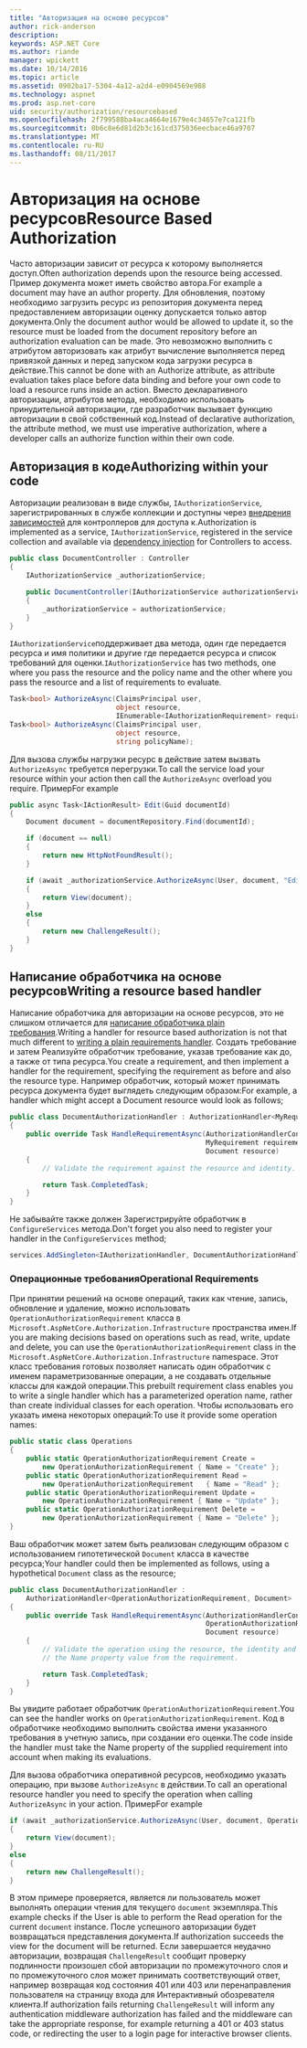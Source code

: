 ```yaml
---
title: "Авторизация на основе ресурсов"
author: rick-anderson
description: 
keywords: ASP.NET Core
ms.author: riande
manager: wpickett
ms.date: 10/14/2016
ms.topic: article
ms.assetid: 0902ba17-5304-4a12-a2d4-e0904569e988
ms.technology: aspnet
ms.prod: asp.net-core
uid: security/authorization/resourcebased
ms.openlocfilehash: 2f799588ba4aca4664e1679e4c34657e7ca121fb
ms.sourcegitcommit: 0b6c8e6d81d2b3c161cd375036eecbace46a9707
ms.translationtype: MT
ms.contentlocale: ru-RU
ms.lasthandoff: 08/11/2017
---
```

# <a name="resource-based-authorization"></a><span data-ttu-id="0d316-103">Авторизация на основе ресурсов</span><span class="sxs-lookup"><span data-stu-id="0d316-103">Resource Based Authorization</span></span>

<a name=security-authorization-resource-based></a>

<span data-ttu-id="0d316-104">Часто авторизации зависит от ресурса к которому выполняется доступ.</span><span class="sxs-lookup"><span data-stu-id="0d316-104">Often authorization depends upon the resource being accessed.</span></span> <span data-ttu-id="0d316-105">Пример документа может иметь свойство автора.</span><span class="sxs-lookup"><span data-stu-id="0d316-105">For example a document may have an author property.</span></span> <span data-ttu-id="0d316-106">Для обновления, поэтому необходимо загрузить ресурс из репозитория документа перед предоставлением авторизации оценку допускается только автор документа.</span><span class="sxs-lookup"><span data-stu-id="0d316-106">Only the document author would be allowed to update it, so the resource must be loaded from the document repository before an authorization evaluation can be made.</span></span> <span data-ttu-id="0d316-107">Это невозможно выполнить с атрибутом авторизовать как атрибут вычисление выполняется перед привязкой данных и перед запуском кода загрузки ресурса в действие.</span><span class="sxs-lookup"><span data-stu-id="0d316-107">This cannot be done with an Authorize attribute, as attribute evaluation takes place before data binding and before your own code to load a resource runs inside an action.</span></span> <span data-ttu-id="0d316-108">Вместо декларативного авторизации, атрибутов метода, необходимо использовать принудительной авторизации, где разработчик вызывает функцию авторизации в свой собственный код.</span><span class="sxs-lookup"><span data-stu-id="0d316-108">Instead of declarative authorization, the attribute method, we must use imperative authorization, where a developer calls an authorize function within their own code.</span></span>

## <a name="authorizing-within-your-code"></a><span data-ttu-id="0d316-109">Авторизация в коде</span><span class="sxs-lookup"><span data-stu-id="0d316-109">Authorizing within your code</span></span>

<span data-ttu-id="0d316-110">Авторизации реализован в виде службы, `IAuthorizationService`, зарегистрированных в службе коллекции и доступны через [внедрения зависимостей](../../fundamentals/dependency-injection.md#fundamentals-dependency-injection) для контроллеров для доступа к.</span><span class="sxs-lookup"><span data-stu-id="0d316-110">Authorization is implemented as a service, `IAuthorizationService`, registered in the service collection and available via [dependency injection](../../fundamentals/dependency-injection.md#fundamentals-dependency-injection) for Controllers to access.</span></span>

```csharp
public class DocumentController : Controller
{
    IAuthorizationService _authorizationService;

    public DocumentController(IAuthorizationService authorizationService)
    {
        _authorizationService = authorizationService;
    }
}
```

<span data-ttu-id="0d316-111">`IAuthorizationService`поддерживает два метода, один где передается ресурса и имя политики и другие где передается ресурса и список требований для оценки.</span><span class="sxs-lookup"><span data-stu-id="0d316-111">`IAuthorizationService` has two methods, one where you pass the resource and the policy name and the other where you pass the resource and a list of requirements to evaluate.</span></span>

```csharp
Task<bool> AuthorizeAsync(ClaimsPrincipal user,
                          object resource,
                          IEnumerable<IAuthorizationRequirement> requirements);
Task<bool> AuthorizeAsync(ClaimsPrincipal user,
                          object resource,
                          string policyName);
```

<a name=security-authorization-resource-based-imperative></a>

<span data-ttu-id="0d316-112">Для вызова службы нагрузки ресурс в действие затем вызвать `AuthorizeAsync` требуется перегрузки.</span><span class="sxs-lookup"><span data-stu-id="0d316-112">To call the service load your resource within your action then call the `AuthorizeAsync` overload you require.</span></span> <span data-ttu-id="0d316-113">Пример</span><span class="sxs-lookup"><span data-stu-id="0d316-113">For example</span></span>

```csharp
public async Task<IActionResult> Edit(Guid documentId)
{
    Document document = documentRepository.Find(documentId);

    if (document == null)
    {
        return new HttpNotFoundResult();
    }

    if (await _authorizationService.AuthorizeAsync(User, document, "EditPolicy"))
    {
        return View(document);
    }
    else
    {
        return new ChallengeResult();
    }
}
```

## <a name="writing-a-resource-based-handler"></a><span data-ttu-id="0d316-114">Написание обработчика на основе ресурсов</span><span class="sxs-lookup"><span data-stu-id="0d316-114">Writing a resource based handler</span></span>

<span data-ttu-id="0d316-115">Написание обработчика для авторизации на основе ресурсов, это не слишком отличается для [написание обработчика plain требования](policies.md#security-authorization-policies-based-authorization-handler).</span><span class="sxs-lookup"><span data-stu-id="0d316-115">Writing a handler for resource based authorization is not that much different to [writing a plain requirements handler](policies.md#security-authorization-policies-based-authorization-handler).</span></span> <span data-ttu-id="0d316-116">Создать требование и затем Реализуйте обработчик требование, указав требование как до, а также от типа ресурса.</span><span class="sxs-lookup"><span data-stu-id="0d316-116">You create a requirement, and then implement a handler for the requirement, specifying the requirement as before and also the resource type.</span></span> <span data-ttu-id="0d316-117">Например обработчик, который может принимать ресурса документа будет выглядеть следующим образом:</span><span class="sxs-lookup"><span data-stu-id="0d316-117">For example, a handler which might accept a Document resource would look as follows;</span></span>

```csharp
public class DocumentAuthorizationHandler : AuthorizationHandler<MyRequirement, Document>
{
    public override Task HandleRequirementAsync(AuthorizationHandlerContext context,
                                                MyRequirement requirement,
                                                Document resource)
    {
        // Validate the requirement against the resource and identity.

        return Task.CompletedTask;
    }
}
```

<span data-ttu-id="0d316-118">Не забывайте также должен Зарегистрируйте обработчик в `ConfigureServices` метода.</span><span class="sxs-lookup"><span data-stu-id="0d316-118">Don't forget you also need to register your handler in the `ConfigureServices` method;</span></span>

```csharp
services.AddSingleton<IAuthorizationHandler, DocumentAuthorizationHandler>();
```

### <a name="operational-requirements"></a><span data-ttu-id="0d316-119">Операционные требования</span><span class="sxs-lookup"><span data-stu-id="0d316-119">Operational Requirements</span></span>

<span data-ttu-id="0d316-120">При принятии решений на основе операций, таких как чтение, запись, обновление и удаление, можно использовать `OperationAuthorizationRequirement` класса в `Microsoft.AspNetCore.Authorization.Infrastructure` пространства имен.</span><span class="sxs-lookup"><span data-stu-id="0d316-120">If you are making decisions based on operations such as read, write, update and delete, you can use the `OperationAuthorizationRequirement` class in the `Microsoft.AspNetCore.Authorization.Infrastructure` namespace.</span></span> <span data-ttu-id="0d316-121">Этот класс требования готовых позволяет написать один обработчик с именем параметризованные операции, а не создавать отдельные классы для каждой операции.</span><span class="sxs-lookup"><span data-stu-id="0d316-121">This prebuilt requirement class enables you to write a single handler which has a parameterized operation name, rather than create individual classes for each operation.</span></span> <span data-ttu-id="0d316-122">Чтобы использовать его указать имена некоторых операций:</span><span class="sxs-lookup"><span data-stu-id="0d316-122">To use it provide some operation names:</span></span>

```csharp
public static class Operations
{
    public static OperationAuthorizationRequirement Create =
        new OperationAuthorizationRequirement { Name = "Create" };
    public static OperationAuthorizationRequirement Read =
        new OperationAuthorizationRequirement   { Name = "Read" };
    public static OperationAuthorizationRequirement Update =
        new OperationAuthorizationRequirement { Name = "Update" };
    public static OperationAuthorizationRequirement Delete =
        new OperationAuthorizationRequirement { Name = "Delete" };
}
```

<span data-ttu-id="0d316-123">Ваш обработчик может затем быть реализован следующим образом с использованием гипотетической `Document` класса в качестве ресурса;</span><span class="sxs-lookup"><span data-stu-id="0d316-123">Your handler could then be implemented as follows, using a hypothetical `Document` class as the resource;</span></span>

```csharp
public class DocumentAuthorizationHandler :
    AuthorizationHandler<OperationAuthorizationRequirement, Document>
{
    public override Task HandleRequirementAsync(AuthorizationHandlerContext context,
                                                OperationAuthorizationRequirement requirement,
                                                Document resource)
    {
        // Validate the operation using the resource, the identity and
        // the Name property value from the requirement.

        return Task.CompletedTask;
    }
}
```

<span data-ttu-id="0d316-124">Вы увидите работает обработчик `OperationAuthorizationRequirement`.</span><span class="sxs-lookup"><span data-stu-id="0d316-124">You can see the handler works on `OperationAuthorizationRequirement`.</span></span> <span data-ttu-id="0d316-125">Код в обработчике необходимо выполнить свойства имени указанного требования в учетную запись, при создании его оценки.</span><span class="sxs-lookup"><span data-stu-id="0d316-125">The code inside the handler must take the Name property of the supplied requirement into account when making its evaluations.</span></span>

<span data-ttu-id="0d316-126">Для вызова обработчика оперативной ресурсов, необходимо указать операцию, при вызове `AuthorizeAsync` в действии.</span><span class="sxs-lookup"><span data-stu-id="0d316-126">To call an operational resource handler you need to specify the operation when calling `AuthorizeAsync` in your action.</span></span> <span data-ttu-id="0d316-127">Пример</span><span class="sxs-lookup"><span data-stu-id="0d316-127">For example</span></span>

```csharp
if (await _authorizationService.AuthorizeAsync(User, document, Operations.Read))
{
    return View(document);
}
else
{
    return new ChallengeResult();
}
```

<span data-ttu-id="0d316-128">В этом примере проверяется, является ли пользователь может выполнять операции чтения для текущего `document` экземпляра.</span><span class="sxs-lookup"><span data-stu-id="0d316-128">This example checks if the User is able to perform the Read operation for the current `document` instance.</span></span> <span data-ttu-id="0d316-129">После успешного авторизации будет возвращаться представления документа.</span><span class="sxs-lookup"><span data-stu-id="0d316-129">If authorization succeeds the view for the document will be returned.</span></span> <span data-ttu-id="0d316-130">Если завершается неудачно авторизации, возвращая `ChallengeResult` сообщит проверку подлинности произошел сбой авторизации по промежуточного слоя и по промежуточного слоя может принимать соответствующий ответ, например возвращая код состояния 401 или 403 или перенаправления пользователя на страницу входа для Интерактивный обозревателя клиента.</span><span class="sxs-lookup"><span data-stu-id="0d316-130">If authorization fails returning `ChallengeResult` will inform any authentication middleware authorization has failed and the middleware can take the appropriate response, for example returning a 401 or 403 status code, or redirecting the user to a login page for interactive browser clients.</span></span>
